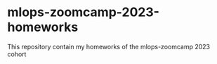# mlops-zoomcamp-2023-homeworks
This repository contain my homeworks of the mlops-zoomcamp 2023 cohort
